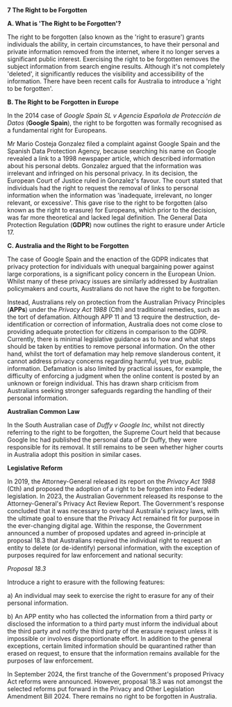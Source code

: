 **7 The Right to be Forgotten**

**A. What is 'The Right to be Forgotten'?**

The right to be forgotten (also known as the 'right to erasure') grants
individuals the ability, in certain circumstances, to have their
personal and private information removed from the internet, where it no
longer serves a significant public interest. Exercising the right to be
forgotten removes the subject information from search engine results.
Although it's not completely 'deleted', it significantly reduces the
visibility and accessibility of the information. There have been recent
calls for Australia to introduce a 'right to be forgotten'.

**B. The Right to be Forgotten in Europe**

In the 2014 case of *Google Spain SL v Agencia Española de Protección de
Datos* (**Google Spain**), the right to be forgotten was formally
recognised as a fundamental right for Europeans.

Mr Mario Costeja Gonzalez filed a complaint against Google Spain and the
Spanish Data Protection Agency, because searching his name on Google
revealed a link to a 1998 newspaper article, which described information
about his personal debts. Gonzalez argued that the information was
irrelevant and infringed on his personal privacy. In its decision, the
European Court of Justice ruled in Gonzalez's favour. The court stated
that individuals had the right to request the removal of links to
personal information when the information was 'inadequate, irrelevant,
no longer relevant, or excessive'. This gave rise to the right to be
forgotten (also known as the right to erasure) for Europeans, which
prior to the decision, was far more theoretical and lacked legal
definition. The General Data Protection Regulation (**GDPR**) now
outlines the right to erasure under Article 17.

**C. Australia and the Right to be Forgotten**

The case of Google Spain and the enaction of the GDPR indicates that
privacy protection for individuals with unequal bargaining power against
large corporations, is a significant policy concern in the European
Union. Whilst many of these privacy issues are similarly addressed by
Australian policymakers and courts, Australians do not have the right to
be forgotten.

Instead, Australians rely on protection from the Australian Privacy
Principles (**APPs**) under the *Privacy Act 1988* (Cth) and traditional
remedies, such as the tort of defamation. Although APP 11 and 13 require
the destruction, de-identification or correction of information,
Australia does not come close to providing adequate protection for
citizens in comparison to the GDPR. Currently, there is minimal
legislative guidance as to how and what steps should be taken by
entities to remove personal information. On the other hand, whilst the
tort of defamation may help remove slanderous content, it cannot address
privacy concerns regarding harmful, yet true, public information.
Defamation is also limited by practical issues, for example, the
difficulty of enforcing a judgment when the online content is posted by
an unknown or foreign individual. This has drawn sharp criticism from
Australians seeking stronger safeguards regarding the handling of their
personal information.

**Australian Common Law**

In the South Australian case of *Duffy v Google Inc*, whilst not
directly referring to the right to be forgotten, the Supreme Court held
that because Google Inc had published the personal data of Dr Duffy,
they were responsible for its removal. It still remains to be seen
whether higher courts in Australia adopt this position in similar cases.

**Legislative Reform**

In 2019, the Attorney-General released its report on the *Privacy Act
1988* (Cth) and proposed the adoption of a right to be forgotten into
Federal legislation. In 2023, the Australian Government released its
response to the Attorney-General's Privacy Act Review Report. The
Government's response concluded that it was necessary to overhaul
Australia's privacy laws, with the ultimate goal to ensure that the
Privacy Act remained fit for purpose in the ever-changing digital age.
Within the response, the Government announced a number of proposed
updates and agreed in-principle at proposal 18.3 that Australians
required the individual right to request an entity to delete (or
de-identify) personal information, with the exception of purposes
required for law enforcement and national security:

*Proposal 18.3*

Introduce a right to erasure with the following features:

a)  An individual may seek to exercise the right to erasure for any of
    their personal information.

b)  An APP entity who has collected the information from a third party
    or disclosed the information to a third party must inform the
    individual about the third party and notify the third party of the
    erasure request unless it is impossible or involves disproportionate
    effort. In addition to the general exceptions, certain limited
    information should be quarantined rather than erased on request, to
    ensure that the information remains available for the purposes of
    law enforcement.

In September 2024, the first tranche of the Government's proposed
Privacy Act reforms were announced. However, proposal 18.3 was not
amongst the selected reforms put forward in the Privacy and Other
Legislation Amendment Bill 2024. There remains no right to be forgotten
in Australia.
